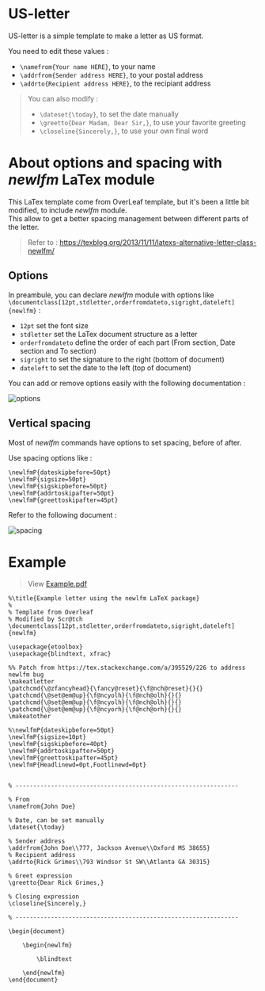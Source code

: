 # US-letter


US-letter is a simple template to make a letter as US format.

You need to edit these values : 
- `\namefrom{Your name HERE}`, to your name
- `\addrfrom{Sender address HERE}`, to your postal address
- `\addrto{Recipient address HERE}`, to the recipiant address

> You can also modify :
> - `\dateset{\today}`, to set the date manually
> - `\greetto{Dear Madam, Dear Sir,}`, to use your favorite greeting
> - `\closeline{Sincerely,}`, to use your own final word

# About options and spacing with *newlfm* LaTex module

This LaTex template come from OverLeaf template, but it's been a little bit modified, to include *newlfm* module.  
This allow to get a better spacing management between different parts of the letter.

> Refer to : https://texblog.org/2013/11/11/latexs-alternative-letter-class-newlfm/

## Options


In preambule, you can declare *newlfm* module with options like `\documentclass[12pt,stdletter,orderfromdateto,sigright,dateleft]{newlfm}` : 
- `12pt` set the font size
- `stdletter` set the LaTex document structure as a letter
- `orderfromdateto` define the order of each part (From section, Date section and To section)
- `sigright` to set the signature to the right (bottom of document)
- `dateleft` to set the date to the left (top of document)

You can add or remove options easily with the following documentation :  

![options](https://user-images.githubusercontent.com/52102633/68786870-23e4f780-0606-11ea-81a9-17fe648abbdb.png)


## Vertical spacing

Most of *newlfm* commands have options to set spacing, before of after.  

Use spacing options like : 
```
\newlfmP{dateskipbefore=50pt}
\newlfmP{sigsize=50pt}
\newlfmP{sigskipbefore=50pt}
\newlfmP{addrtoskipafter=50pt}
\newlfmP{greettoskipafter=45pt}
```

Refer to the following document : 

![spacing](https://user-images.githubusercontent.com/52102633/68786871-23e4f780-0606-11ea-955b-d5f4632c9839.png)

# Example

> View [Example.pdf](https://github.com/JeSappelleRoot/US-letter/files/3842633/Example.pdf)

```
%\title{Example letter using the newlfm LaTeX package}
%
% Template from Overleaf
% Modified by Scr@tch
\documentclass[12pt,stdletter,orderfromdateto,sigright,dateleft]{newlfm}

\usepackage{etoolbox}
\usepackage{blindtext, xfrac}

%% Patch from https://tex.stackexchange.com/a/395529/226 to address newlfm bug
\makeatletter
\patchcmd{\@zfancyhead}{\fancy@reset}{\f@nch@reset}{}{}
\patchcmd{\@set@em@up}{\f@ncyolh}{\f@nch@olh}{}{}
\patchcmd{\@set@em@up}{\f@ncyolh}{\f@nch@olh}{}{}
\patchcmd{\@set@em@up}{\f@ncyorh}{\f@nch@orh}{}{}
\makeatother

%\newlfmP{dateskipbefore=50pt}
\newlfmP{sigsize=10pt}
\newlfmP{sigskipbefore=40pt}
\newlfmP{addrtoskipafter=50pt}
\newlfmP{greettoskipafter=45pt}
\newlfmP{Headlinewd=0pt,Footlinewd=0pt}
 
 
% --------------------------------------------------------------- 

% From 
\namefrom{John Doe}

% Date, can be set manually
\dateset{\today}

% Sender address
\addrfrom{John Doe\\777, Jackson Avenue\\Oxford MS 38655}
% Recipient address
\addrto{Rick Grimes\\793 Windsor St SW\\Atlanta GA 30315}

% Greet expression
\greetto{Dear Rick Grimes,}

% Closing expression
\closeline{Sincerely,}
 
% ---------------------------------------------------------------  

\begin{document}

    \begin{newlfm}

        \blindtext

    \end{newlfm}
\end{document}
```

